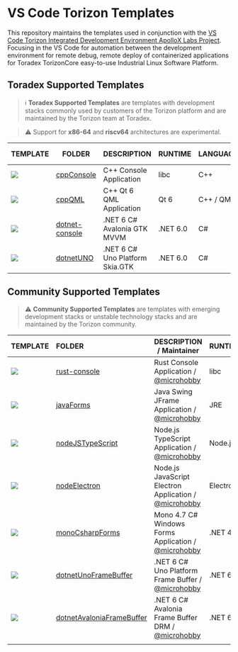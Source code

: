 # VS Code Torizon Templates

This repository maintains the templates used in conjunction with the [VS Code Torizon Integrated Development Environment ApolloX Labs Project](https://labs.toradex.com/projects/torizon-vs-code-v2-apollo-x). Focusing in the VS Code for automation between the development environment for remote debug, remote deploy of containerized applications for Toradex TorizonCore easy-to-use Industrial Linux Software Platform.

## Toradex Supported Templates

> ℹ️ **Toradex Supported Templates** are templates with development stacks commonly used by customers of the Torizon platform and are maintained by the Torizon team at Toradex.

> ⚠️ Support for **x86-64** and **riscv64** architectures are experimental.

| TEMPLATE                                                                                             | FOLDER                             | DESCRIPTION                     | RUNTIME  | LANGUAGE  | HW ARCH                                                                                                                                                                                                                                                                                                                                                                               |
| ---------------------------------------------------------------------------------------------------- | ---------------------------------- | ------------------------------- | -------- | --------- | ------------------------------------------------------------------------------------------------------------------------------------------------------------------------------------------------------------------------------------------------------------------------------------------------------------------------------------------------------------------------------------- |
| ![](https://github.com/microhobby/torizon-templates/blob/main/assets/img/cppconsole.png?raw=true)    | [cppConsole](./cppConsole)         | C++ Console Application         | libc     | C++       | ![](https://github.com/microhobby/torizon-templates/blob/main/assets/img/arm32.png?raw=true) ![](https://github.com/microhobby/torizon-templates/blob/main/assets/img/arm64.png?raw=true) ![](https://github.com/microhobby/torizon-templates/blob/main/assets/img/riscv64.png?raw=true) ![](https://github.com/microhobby/torizon-templates/blob/main/assets/img/x8664.png?raw=true) |
| ![](https://github.com/microhobby/torizon-templates/blob/main/assets/img/qt6qml.png?raw=true)        | [cppQML](./cppQML)                 | C++ Qt 6 QML Application        | Qt 6     | C++ / QML | ![](https://github.com/microhobby/torizon-templates/blob/main/assets/img/arm32.png?raw=true) ![](https://github.com/microhobby/torizon-templates/blob/main/assets/img/arm64.png?raw=true) ![](https://github.com/microhobby/torizon-templates/blob/main/assets/img/riscv64.png?raw=true) ![](https://github.com/microhobby/torizon-templates/blob/main/assets/img/x8664.png?raw=true) |
| ![](https://github.com/microhobby/torizon-templates/blob/main/assets/img/dotnetconsole.png?raw=true) | [dotnet-console](./dotnet-console) | .NET 6 C# Avalonia GTK MVVM     | .NET 6.0 | C#        | ![](https://github.com/microhobby/torizon-templates/blob/main/assets/img/arm32.png?raw=true) ![](https://github.com/microhobby/torizon-templates/blob/main/assets/img/arm64.png?raw=true)  ![](https://github.com/microhobby/torizon-templates/blob/main/assets/img/x8664.png?raw=true)                                                                                               |
| ![](https://github.com/microhobby/torizon-templates/blob/main/assets/img/unogtk.png?raw=true)        | [dotnetUNO](./dotnetUNO)           | .NET 6 C# Uno Platform Skia.GTK | .NET 6.0 | C#        | ![](https://github.com/microhobby/torizon-templates/blob/main/assets/img/arm32.png?raw=true) ![](https://github.com/microhobby/torizon-templates/blob/main/assets/img/arm64.png?raw=true)  ![](https://github.com/microhobby/torizon-templates/blob/main/assets/img/x8664.png?raw=true)                                                                                               |

## Community Supported Templates

> ⚠️ **Community Supported Templates** are templates with emerging development stacks or unstable technology stacks and are maintained by the Torizon community.

| TEMPLATE                                                                                             | FOLDER      | DESCRIPTION / Maintainer                                                                   | RUNTIME  | LANGUAGE   | HW ARCH                                                                                                                                                                                   |
| ---------------------------------------------------------------------------------------------------- |:-------------------------------------------------------- | ------------------------------------------------------------------------------------------ | -------- | ---------- | ----------------------------------------------------------------------------------------------------------------------------------------------------------------------------------------- |
| ![](https://github.com/microhobby/torizon-templates/blob/main/assets/img/rust-console.png?raw=true)  | [rust-console](./rust-console)                           | Rust Console Application / [@microhobby](https://www.github.com/microhobby)                | libc     | Rust       | ![](https://github.com/microhobby/torizon-templates/blob/main/assets/img/arm32.png?raw=true) ![](https://github.com/microhobby/torizon-templates/blob/main/assets/img/arm64.png?raw=true) |
| ![](C:\Users\mpro3\AppData\Roaming\marktext\images\2022-09-22-13-50-47-image.png)                    | [javaForms](./javaForms)                                 | Java Swing JFrame Application / [@microhobby](https://www.github.com/microhobby)           | JRE      | Java       | ![](https://github.com/microhobby/torizon-templates/blob/main/assets/img/arm32.png?raw=true) ![](https://github.com/microhobby/torizon-templates/blob/main/assets/img/arm64.png?raw=true) |
| ![](https://github.com/microhobby/torizon-templates/blob/main/assets/img/nodejsts.png?raw=true)      | [nodeJSTypeScript](./nodeJSTypeScript)                   | Node.js TypeScript Application / [@microhobby](https://www.github.com/microhobby)          | Node.js  | TypeScript | ![](https://github.com/microhobby/torizon-templates/blob/main/assets/img/arm32.png?raw=true) ![](https://github.com/microhobby/torizon-templates/blob/main/assets/img/arm64.png?raw=true) |
| ![](https://github.com/microhobby/torizon-templates/blob/main/assets/img/electronjs.png?raw=true)    | [nodeElectron](./nodeElectron)                           | Node.js JavaScript Electron Application / [@microhobby](https://www.github.com/microhobby) | Electron | JavaScript | ![](https://github.com/microhobby/torizon-templates/blob/main/assets/img/arm32.png?raw=true) ![](https://github.com/microhobby/torizon-templates/blob/main/assets/img/arm64.png?raw=true) |
| ![](https://github.com/microhobby/torizon-templates/blob/main/assets/img/monowinforms.png?raw=true)  | [monoCsharpForms](./monoCsharpForms)                     | Mono 4.7 C# Windows Forms Application / [@microhobby](https://www.github.com/microhobby)   | .NET 4.7 | C#         | ![](https://github.com/microhobby/torizon-templates/blob/main/assets/img/arm32.png?raw=true) ![](https://github.com/microhobby/torizon-templates/blob/main/assets/img/arm64.png?raw=true) |
| ![](https://github.com/microhobby/torizon-templates/blob/main/assets/img/unofbdrm.png?raw=true)      | [dotnetUnoFrameBuffer](./dotnetUnoFrameBuffer)           | .NET 6 C# Uno Platform Frame Buffer / [@microhobby](https://www.github.com/microhobby)     | .NET 6.0 | C#         | ![](https://github.com/microhobby/torizon-templates/blob/main/assets/img/arm32.png?raw=true) ![](https://github.com/microhobby/torizon-templates/blob/main/assets/img/arm64.png?raw=true) |
| ![](https://github.com/microhobby/torizon-templates/blob/main/assets/img/avaloniafbdrm.png?raw=true) | [dotnetAvaloniaFrameBuffer](./dotnetAvaloniaFrameBuffer) | .NET 6 C# Avalonia Frame Buffer DRM / [@microhobby](https://www.github.com/microhobby)     | .NET 6.0 | C#         | ![](https://github.com/microhobby/torizon-templates/blob/main/assets/img/arm32.png?raw=true) ![](https://github.com/microhobby/torizon-templates/blob/main/assets/img/arm64.png?raw=true) |
|                                                                                                      |                                                          |                                                                                            |          |            |                                                                                                                                                                                           |



